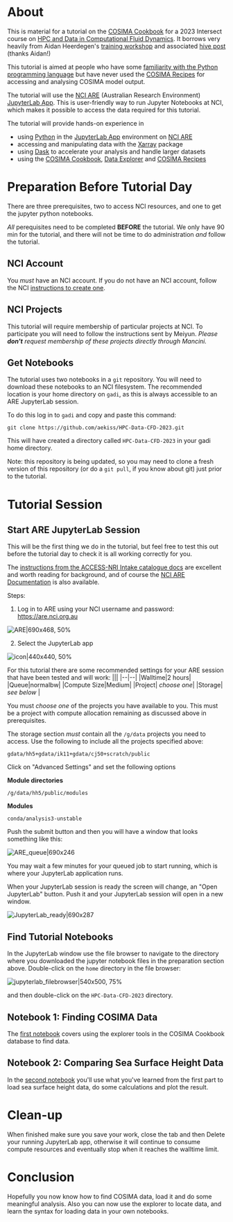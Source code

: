 # About

This is material for a tutorial on the [COSIMA Cookbook](https://github.com/COSIMA/cosima-cookbook) for a 2023 Intersect course on [HPC and Data in Computational Fluid Dynamics](https://intersect.org.au/education/collaborative-graduate-courses/3rd-collaborative-course/). It borrows very heavily from Aidan Heerdegen's [training workshop](https://github.com/ACCESS-Hive/cosima-training-workshop-2023) and associated [hive post](https://forum.access-hive.org.au/t/introduction-to-cosima-cookbook-data-explorer-and-access-nri-intake-catalog/1144) (thanks Aidan!)

This tutorial is aimed at people who have some [familiarity with the Python programming language](https://docs.python.org/3/tutorial/index.html) but have never used the [COSIMA Recipes](https://github.com/COSIMA/cosima-recipes) for accessing and analysing COSIMA model output.

The tutorial will use the [NCI ARE](https://opus.nci.org.au/display/Help/ARE+User+Guide) (Australian Research Environment) [JupyterLab App](https://opus.nci.org.au/display/Help/3.+JupyterLab+App). This is user-friendly way to run Jupyter Notebooks at NCI, which makes it possible to access the data required for this tutorial.

The tutorial will provide hands-on experience in
* using [Python](https://docs.python.org/3/tutorial/index.html) in the [JupyterLab App](https://opus.nci.org.au/display/Help/3.+JupyterLab+App) environment on [NCI ARE](https://opus.nci.org.au/display/Help/ARE+User+Guide)
* accessing and manipulating data with the [Xarray](https://docs.xarray.dev/en/stable/index.html) package
* using [Dask](https://www.dask.org/) to accelerate your analysis and handle larger datasets
* using the [COSIMA Cookbook](https://github.com/COSIMA/cosima-cookbook), [Data Explorer](https://cosima-recipes.readthedocs.io/en/latest/Tutorials/Using_Explorer_tools.html#Exploring-a-Cookbook-Database) and [COSIMA Recipes](https://github.com/COSIMA/cosima-recipes)

# Preparation Before Tutorial Day

There are three prerequisites, two to access NCI resources, and one to get the jupyter python notebooks.

*All* perequisites need to be completed **BEFORE** the tutorial. We only have 90 min for the tutorial, and there will not be time to do administration *and* follow the tutorial.

## NCI Account

You *must* have an NCI account. If you do not have an NCI account, follow the NCI [instructions to create one](https://opus.nci.org.au/display/Help/Setting+up+your+NCI+Account).

## NCI Projects 

This tutorial will require membership of particular projects at NCI. To participate you will need to follow the instructions sent by Meiyun. 
_Please **don't** request membership of these projects directly through Mancini._

<!--
This tutorial will require submitting a job to the NCI batch queuing system, so you need to be a member of a project that has a compute allocation. Without remaining compute allocation your submitted job will never run. Project `nf47` has been set up for this purpose - please check that you are a member at https://my.nci.org.au/mancini.
To access the data and COSIMA Cookbook you will need to **fill in the form emailed by Meiyun, before 5pm AEDT 4th Nov**. This will give you membership of projects `hh5`, `ik11` and `cj50`. Please _don't_ request membership of these projects directly through Mancini.
-->

## Get Notebooks

The tutorial uses two notebooks in a `git` repository. You will need to download these notebooks to an NCI filesystem. The recommended location is your home directory on `gadi`, as this is always accessible to an ARE JupyterLab session.

To do this log in to `gadi` and copy and paste this command:
```
git clone https://github.com/aekiss/HPC-Data-CFD-2023.git
```
This will have created a directory called `HPC-Data-CFD-2023` in your gadi home directory. 

Note: this repository is being updated, so you may need to clone a fresh version of this repository (or do a `git pull`, if you know about git) just prior to the tutorial.

# Tutorial Session

## Start ARE JupyterLab Session

This will be the first thing we do in the tutorial, but feel free to test this out before the tutorial day to check it is all working correctly for you.

The [instructions from the ACCESS-NRI Intake catalogue docs](https://access-nri-intake-catalog.readthedocs.io/en/latest/usage/how.html#using-the-catalog-on-the-are) are excellent and worth reading for background, and of course the [NCI ARE Documentation](https://opus.nci.org.au/display/Help/ARE+User+Guide) is also available.

Steps:
1. Log in to ARE using your NCI username and password: https://are.nci.org.au

![ARE|690x468, 50%](https://global.discourse-cdn.com/business7/uploads/access1/optimized/1X/38691708aadd177bc3929710588bc1ed23907107_2_345x234.png)

2. Select the JupyterLab app

![icon|440x440, 50%](https://global.discourse-cdn.com/business7/uploads/access1/original/1X/d459475f86a3914789ea7eed0e3595786604b373.png)


For this tutorial there are some recommended settings for your ARE session that have been tested and will work:
|||
|--|--|
|Walltime|2 hours|
|Queue|normalbw|
|Compute Size|Medium|
|Project| *choose one*|
|Storage| *see below* |

You must *choose one* of the projects you have available to you. This must be a project with compute allocation remaining as discussed above in prerequisites.

The storage section *must* contain all the `/g/data` projects you need to access. Use the following to include all the projects specified above:
```
gdata/hh5+gdata/ik11+gdata/cj50+scratch/public
```

Click on "Advanced Settings" and set the following options

**Module directories**
```
/g/data/hh5/public/modules
```

**Modules**
```
conda/analysis3-unstable
```

Push the submit button and then you will have a window that looks something like this:

![ARE_queue|690x246](https://global.discourse-cdn.com/business7/uploads/access1/optimized/1X/0c4be97188937a9867b9917ea4ea143f212d0e2c_2_690x246.png)

You may wait a few minutes for your queued job to start running, which is where your JupyterLab application runs.

When your JupyterLab session is ready the screen will change, an "Open JupyterLab" button. Push it and your JupyterLab session will open in a new window.

![JupyterLab_ready|690x287](https://global.discourse-cdn.com/business7/uploads/access1/optimized/1X/b2aa0d0e4390936681865bcb3930dd693c564ee1_2_690x287.jpeg)


## Find Tutorial Notebooks

In the JupyterLab window use the file browser to navigate to the directory where you downloaded the jupyter notebook files in the preparation section above. Double-click on the `home` directory in the file browser:

![jupyterlab_filebrowser|540x500, 75%](https://global.discourse-cdn.com/business7/uploads/access1/optimized/1X/39ac6a14fa5b588a322e7f327839fa2dcf193ed6_2_405x375.png)

and then double-click on the `HPC-Data-CFD-2023` directory.

## Notebook 1: Finding COSIMA Data

The [first notebook](https://github.com/aekiss/HPC-Data-CFD-2023/blob/main/Finding_COSIMA_data.ipynb) covers using the explorer tools in the COSIMA Cookbook database to find data.

## Notebook 2: Comparing Sea Surface Height Data

In the [second notebook](https://github.com/aekiss/HPC-Data-CFD-2023/blob/main/Sea_level.ipynb) you'll use what you've learned from the first part to load sea surface height data, do some calculations and plot the result.

# Clean-up

When finished make sure you save your work, close the tab and then Delete your running JupyterLab app, otherwise it will continue to consume compute resources and eventually stop when it reaches the walltime limit.

# Conclusion

Hopefully you now know how to find COSIMA data, load it and do some meaningful analysis. Also you can now use the explorer to locate data, and learn the syntax for loading data in your own notebooks.

